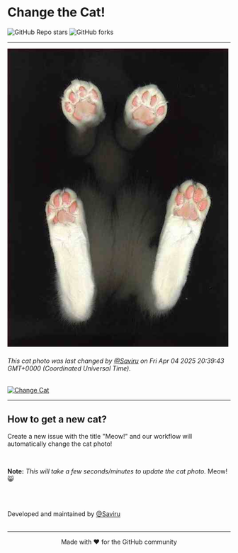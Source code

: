 # Change the Cat!

![GitHub Repo stars](https://img.shields.io/github/stars/Saviru/change-the-cat?style=social)
![GitHub forks](https://img.shields.io/github/forks/Saviru/change-the-cat?style=social)


<hr id="top">


![Random Cat](./images/cat-63465b60.jpg)

###### This cat photo was last changed by [@Saviru](https://github.com/Saviru) on Fri Apr 04 2025 20:39:43 GMT+0000 (Coordinated Universal Time).


[![Change Cat]][Link]

[Change Cat]: https://img.shields.io/badge/Click_here_to_change_the_cat-37a779?style=for-the-badge
[Link]: https://github.com/Saviru/change-the-cat/issues/new?template=meow-.md


<hr>

## How to get a new cat?

Create a new issue with the title "Meow!" and our workflow will automatically change the cat photo!

<br>

**Note:** *This will take a few seconds/minutes to update the cat photo.* Meow!😸 

<br><br>

Developed and maintained by [@Saviru](https://github.com/Saviru)
<br><br>
<hr>
<p align="center">Made with ❤️ for the GitHub community </p> 
